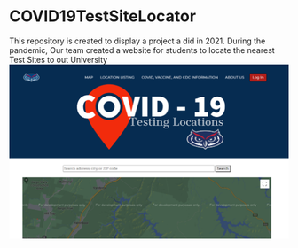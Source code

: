 # COVID19TestSiteLocator
This repository is created to display a project a did in 2021. During the pandemic, Our team created a website for students to locate the nearest Test Sites to out University 
![Sample](./TestSiteWebsitePic.png)
